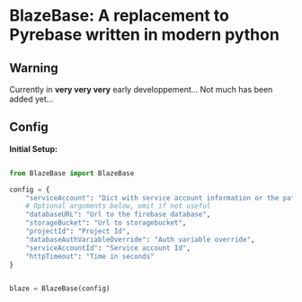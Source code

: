 # BlazeBase: A replacement to Pyrebase written in modern python

## Warning

Currently in **very very very** early developpement... Not much has been added yet...

## Config

**Initial Setup:**

```python

from BlazeBase import BlazeBase

config = {
    "serviceAccount": "Dict with service account information or the path to the json file",
    # Optional arguments below, omit if not useful
    "databaseURL": "Url to the firebase database", 
    "storageBucket": "Url to storagebucket",
    "projectId": "Project Id",
    "databaseAuthVariableOverride": "Auth variable override",
    "serviceAccountId": "Service account Id",
    "httpTimeout": "Time in seconds"
}


blaze = BlazeBase(config)

```
